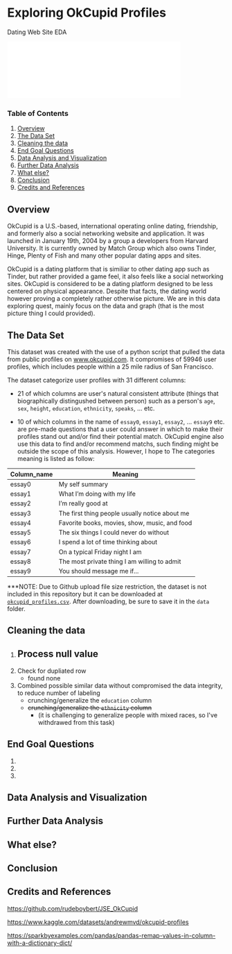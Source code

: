 # Exploring OkCupid Profiles
Dating Web Site EDA

<img src="./img/logo.png" alt="logo" width="400"/>

### Table of Contents
1. [Overview](#overview)
2. [The Data Set](#the-data-set)
3. [Cleaning the data](#cleaning-the-data)
4. [End Goal Questions](#end-goal-questions)
5. [Data Analysis and Visualization](#data-analysis-and-visualization)
6. [Further Data Analysis](#further-data-analysis)
7. [What else?](#what-else)
8. [Conclusion](#conclusion)
9. [Credits and References](#credits-and-references)

## **Overview**
OkCupid is a U.S.-based, international operating online dating, friendship, and formerly also a social networking website and application. It was launched in January 19th, 2004 by a group a developers from Harvard University. It is currently owned by Match Group which also owns Tinder, Hinge, Plenty of Fish and many other popular dating apps and sites. 

OkCupid is a dating platform that is similiar to other dating app such as Tinder, but rather provided a game feel, it also feels like a social networking sites. OkCupid is considered to be a dating platform designed to be less centered on physical appearance. Despite that facts, the dating world however proving a completely rather otherwise picture. We are in this data exploring quest, mainly focus on the data and graph (that is the most picture thing I could provided). 
## **The Data Set**
This dataset was created with the use of a python script that pulled the data from public profiles on www.okcupid.com. It compromises of 59946 user profiles, which includes people within a 25 mile radius of San Francisco. 

The dataset categorize user profiles with 31 different columns: 
- 21 of which columns are user's natural consistent attribute (things that biographically distingushed between person) such as a person's `age`, `sex`, `height`, `education`, `ethnicity`, `speaks`, ... etc.



- 10 of which columns in the name of `essay0`, `essay1`, `essay2`, ... `essay9` etc. are pre-made questions that a user could answer in which to make their profiles stand out and/or find their potential match. OkCupid engine also use this data to find and/or recommend matchs, such finding might be outside the scope of this analysis. However, I hope to  The categories meaning is listed as follow:

| Column_name | Meaning                                        |
|-------------|------------------------------------------------|
| essay0      | My self summary                                |
| essay1      | What I’m doing with my life                    |
| essay2      | I’m really good at                             |
| essay3      | The first thing people usually notice about me |
| essay4      | Favorite books, movies, show, music, and food  |
| essay5      | The six things I could never do without        |
| essay6      | I spend a lot of time thinking about           |
| essay7      | On a typical Friday night I am                 |
| essay8      | The most private thing I am willing to admit   |
| essay9      | You should message me if...                    |

***NOTE: Due to Github upload file size restriction, the dataset is not included in this repository but it can be downloaded at [`okcupid_profiles.csv`](https://www.kaggle.com/code/captainqq/dating-profiles-analysis-and-visualization/data). After downloading, be sure to save it in the `data` folder.


## **Cleaning the data**
1. Process null value
    - 
2. Check for dupliated row
    - found none 
3. Combined possible similar data without compromised the data integrity, to reduce number of labeling
    - crunching/generalize the `education` column
    - ~~crunching/generalize the `ethnicity` column~~ 
        - (it is challenging to generalize people with mixed races, so I've withdrawed from this task)



## **End Goal Questions**
1. 
2. 
3. 
## **Data Analysis and Visualization**
## **Further Data Analysis**
## **What else?**
## **Conclusion**
## **Credits and References**
https://github.com/rudeboybert/JSE_OkCupid

https://www.kaggle.com/datasets/andrewmvd/okcupid-profiles

https://sparkbyexamples.com/pandas/pandas-remap-values-in-column-with-a-dictionary-dict/